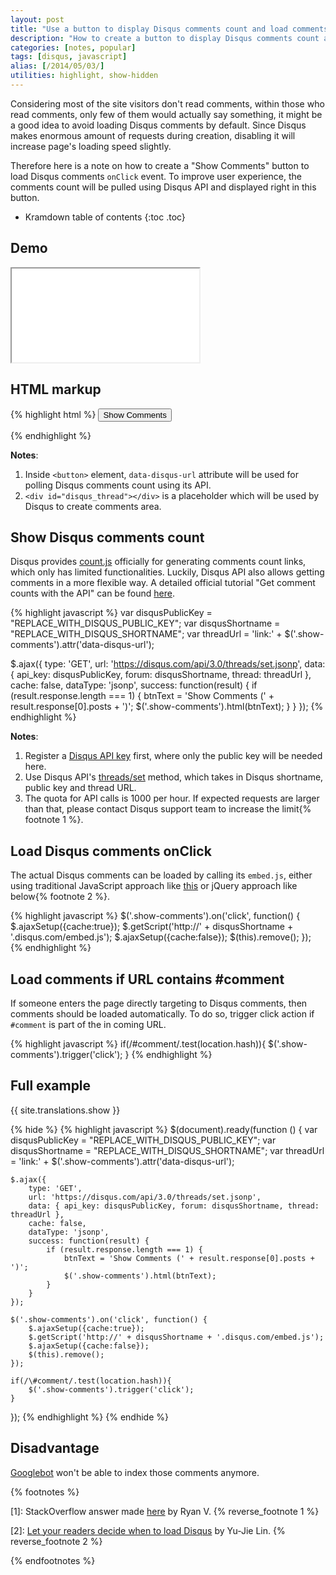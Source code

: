 ```yaml
---
layout: post
title: "Use a button to display Disqus comments count and load comments onClick"
description: "How to create a button to display Disqus comments count and load comments onClick event."
categories: [notes, popular]
tags: [disqus, javascript]
alias: [/2014/05/03/]
utilities: highlight, show-hidden
---
```

Considering most of the site visitors don't read comments,
within those who read comments, only few of them would actually say something,
it might be a good idea to avoid loading Disqus comments by default.
Since Disqus makes enormous amount of requests during creation,
disabling it will increase page's loading speed slightly.

Therefore here is a note on
how to create a "Show Comments" button to load Disqus comments `onClick` event.
To improve user experience,
the comments count will be pulled using Disqus API and displayed right in this button.

* Kramdown table of contents
{:toc .toc}

## Demo

<iframe src="/assets/demo/2014-05-03-disqus-comments-button.html"></iframe>

## HTML markup

{% highlight html %}
<button class="show-comments" data-disqus-url="REPLACE_WITH_DISQUS_THREAD_URL">Show Comments</button>
<div id="disqus_thread"></div>
{% endhighlight %}

**Notes**:

1. Inside `<button>` element, `data-disqus-url` attribute will be used for polling Disqus comments count using its API.
2. `<div id="disqus_thread"></div>` is a placeholder which will be used by Disqus to create comments area.

## Show Disqus comments count

Disqus provides [count.js][count.js] officially for generating comments count links, which only has limited functionalities.
Luckily, Disqus API also allows getting comments in a more flexible way.
A detailed official tutorial "Get comment counts with the API" can be found [here][Comments count tutorial].

{% highlight javascript %}
var disqusPublicKey = "REPLACE_WITH_DISQUS_PUBLIC_KEY";
var disqusShortname = "REPLACE_WITH_DISQUS_SHORTNAME";
var threadUrl = 'link:' + $('.show-comments').attr('data-disqus-url');

$.ajax({
    type: 'GET',
    url: 'https://disqus.com/api/3.0/threads/set.jsonp',
    data: { api_key: disqusPublicKey, forum: disqusShortname, thread: threadUrl },
    cache: false,
    dataType: 'jsonp',
    success: function(result) {
        if (result.response.length === 1) {
            btnText = 'Show Comments (' + result.response[0].posts + ')';
            $('.show-comments').html(btnText);
        }
    }
});
{% endhighlight %}

**Notes**:

1. Register a [Disqus API key][Disqus API register] first, where only the public key will be needed here.
2. Use Disqus API's [threads/set][threads/set] method, which takes in Disqus shortname, public key and thread URL.
3. The quota for API calls is 1000 per hour.
   If expected requests are larger than that, please contact Disqus support team to increase the limit{% footnote 1 %}.

## Load Disqus comments onClick

The actual Disqus comments can be loaded by calling its `embed.js`,
either using traditional JavaScript approach like [this][Universal Code] or jQuery approach like below{% footnote 2 %}.

{% highlight javascript %}
$('.show-comments').on('click', function() {
    $.ajaxSetup({cache:true});
    $.getScript('http://' + disqusShortname + '.disqus.com/embed.js');
    $.ajaxSetup({cache:false});
    $(this).remove();
});
{% endhighlight %}


## Load comments if URL contains \#comment

If someone enters the page directly targeting to Disqus comments,
then comments should be loaded automatically.
To do so, trigger click action if `#comment` is part of the in coming URL.

{% highlight javascript %}
if(/\#comment/.test(location.hash)){
    $('.show-comments').trigger('click');
}
{% endhighlight %}

## Full example

<a class="show-hidden">{{ site.translations.show }}</a>

{% hide %}
{% highlight javascript %}
$(document).ready(function () {
    var disqusPublicKey = "REPLACE_WITH_DISQUS_PUBLIC_KEY";
    var disqusShortname = "REPLACE_WITH_DISQUS_SHORTNAME";
    var threadUrl = 'link:' + $('.show-comments').attr('data-disqus-url');

    $.ajax({
        type: 'GET',
        url: 'https://disqus.com/api/3.0/threads/set.jsonp',
        data: { api_key: disqusPublicKey, forum: disqusShortname, thread: threadUrl },
        cache: false,
        dataType: 'jsonp',
        success: function(result) {
            if (result.response.length === 1) {
                btnText = 'Show Comments (' + result.response[0].posts + ')';
                $('.show-comments').html(btnText);
            }
        }
    });

    $('.show-comments').on('click', function() {
        $.ajaxSetup({cache:true});
        $.getScript('http://' + disqusShortname + '.disqus.com/embed.js');
        $.ajaxSetup({cache:false});
        $(this).remove();
    });

    if(/\#comment/.test(location.hash)){
        $('.show-comments').trigger('click');
    }
});
{% endhighlight %}
{% endhide %}

## Disadvantage
[Googlebot][Googlebot] won't be able to index those comments anymore.

{% footnotes %}
<p id="footnote-1">[1]: StackOverflow answer made
<a href="http://stackoverflow.com/a/16350173/1177636">here</a> by Ryan V.
{% reverse_footnote 1 %}
</p>
<p id="footnote-2">[2]:
<a href="http://blog.yjl.im/2012/04/let-your-readers-decide-when-to-load.html">Let your readers decide when to load Disqus</a> by Yu-Jie Lin.
{% reverse_footnote 2 %}
</p>
{% endfootnotes %}

[count.js]: http://help.disqus.com/customer/portal/articles/565624-tightening-your-disqus-integration
[Comments count tutorial]: http://help.disqus.com/customer/portal/articles/1131783-tutorial-get-comment-counts-with-the-api
[threads/set]: https://disqus.com/api/docs/threads/set/
[Disqus API register]: https://disqus.com/api/applications/
[Universal Code]: https://yizeng-cn.disqus.com/admin/universalcode/
[Googlebot]: https://support.google.com/webmasters/answer/182072?hl=en
